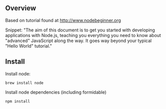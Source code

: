 Overview
--------
Based on tutorial found at http://www.nodebeginner.org

Snippet:
"The aim of this document is to get you started with developing applications with Node.js, teaching you everything you need to know about "advanced" JavaScript along the way. It goes way beyond your typical "Hello World" tutorial."

Install
-------
Install node:
```
brew install node
```


Install node dependencies (including formidable)
```
npm install 
```

